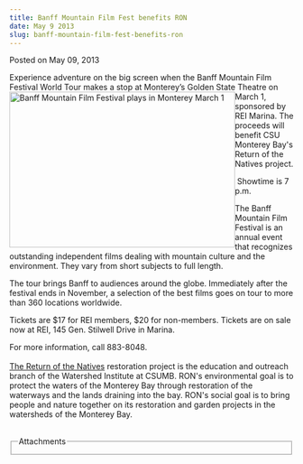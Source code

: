 ```yaml
---
title: Banff Mountain Film Fest benefits RON
date: May 9 2013
slug: banff-mountain-film-fest-benefits-ron
---
```


 



<span class="date">Posted on May 09, 2013    </span>
<p>Experience adventure on the big screen when the Banff Mountain
Film Festival World Tour&#xA0;makes&#xA0;<img alt="Banff Mountain Film Festival plays in Monterey March 1" src="https://news.csumb.edu/sites/default/files/65/attachments/news/images/banff_web.jpg" style="float:left; width:400px; height:276px">a&#xA0;stop at
Monterey&#x2019;s Golden State Theatre on March 1, sponsored by REI
Marina. The proceeds will benefit CSU Monterey Bay&apos;s Return of the
Natives project.</img></p>
<p>&#xA0;Showtime is 7 p.m.&#xA0;</p>
<p>The Banff Mountain Film Festival is an annual event that
recognizes outstanding independent films dealing with mountain
culture and the environment. They vary from short subjects to full
length.</p>
<p>The tour brings Banff to audiences around the globe. Immediately
after the festival ends in November, a selection of the best films
goes on tour to more than 360 locations worldwide.</p>
<p>Tickets are $17 for REI members, $20 for non-members. Tickets
are on sale now at REI, 145 Gen. Stilwell Drive in Marina.</p>
<p>For more information, call 883-8048.<br>
<br>
<a href="https://csumb.edu/ron" rel="nofollow">The Return of the
Natives</a> restoration project is the education and outreach
branch of the Watershed Institute at CSUMB. RON&apos;s environmental
goal is to protect the waters of the Monterey Bay through
restoration of the waterways and the lands draining into the bay.
RON&apos;s social goal is to bring people and nature together on its
restoration and garden projects in the watersheds of the Monterey
Bay.</br></br></p>
<fieldset class="fieldgroup group-attachments">
<legend>Attachments</legend>
<div class="field field-type-emvideo field-field-attach-video">
<div class="field-items">
<div class="field-item odd">
<div class="emvideo emvideo-video emvideo-"/>
</div>
</div>
</div>
</fieldset>





 
